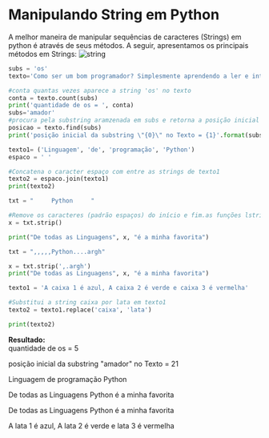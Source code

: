 # Manipulando String em Python

A melhor maneira de manipular sequências de caracteres (Strings) em python é através de seus métodos. A seguir, apresentamos os principais métodos em Strings:
        ![string](/imagens/string.png)

``` python
subs = 'os'
texto='Como ser um bom programador? Simplesmente aprendendo a ler e interpretar textos\n aprender conceitos e não decorar comandos.\nPor fim, fazer muitos exercícios'

#conta quantas vezes aparece a string 'os' no texto
conta = texto.count(subs)
print('quantidade de os = ', conta)
subs='amador'
#procura pela substring aramzenada em subs e retorna a posição inicial encontrada
posicao = texto.find(subs)
print('posição inicial da substring \"{0}\" no Texto = {1}'.format(subs,posicao))

texto1= ('Linguagem', 'de', 'programação', 'Python')
espaco = ' '

#Concatena o caracter espaço com entre as strings de texto1
texto2 = espaco.join(texto1)
print(texto2)

txt = "     Python     "

#Remove os caracteres (padrão espaços) do início e fim.as funções lstrip() e rstrip() removem a esquerda ou a direita somente 
x = txt.strip()

print("De todas as Linguagens", x, "é a minha favorita")

txt = ",,,,,Python....argh"

x = txt.strip(',.argh')
print("De todas as Linguagens", x, "é a minha favorita")

texto1 = 'A caixa 1 é azul, A caixa 2 é verde e caixa 3 é vermelha'

#Substitui a string caixa por lata em texto1
texto2 = texto1.replace('caixa', 'lata')

print(texto2)

```
**Resultado:** <br>
quantidade de os =  5<br>

posição inicial da substring "amador" no Texto = 21 <br>

Linguagem de programação Python <br>

De todas as Linguagens Python é a minha favorita <br>

De todas as Linguagens Python é a minha favorita <br>

A lata 1 é azul, A lata 2 é verde e lata 3 é vermelha
